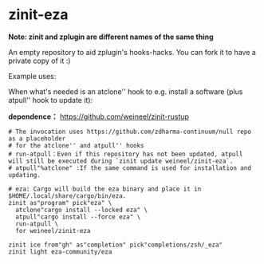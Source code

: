 # zinit-eza

**Note: zinit and zplugin are different names of the same thing**

An empty repository to aid zplugin's hooks-hacks. You can fork it to have a private copy of it :)

Example uses:

When what's needed is an atclone'' hook to e.g. install a software (plus atpull'' hook to update it):

**dependence：** https://github.com/weineel/zinit-rustup 

```
# The invocation uses https://github.com/zdharma-continuum/null repo as a placeholder
# for the atclone'' and atpull'' hooks
# run-atpull：Even if this repository has not been updated, atpull will still be executed during `zinit update weineel/zinit-eza`.
# atpull"%atclone" :If the same command is used for installation and updating.

# eza: Cargo will build the eza binary and place it in $HOME/.local/share/cargo/bin/eza.
zinit as"program" pick"eza" \
  atclone"cargo install --locked eza" \
  atpull"cargo install --force eza" \
  run-atpull \
  for weineel/zinit-eza

zinit ice from"gh" as"completion" pick"completions/zsh/_eza"
zinit light eza-community/eza
```
